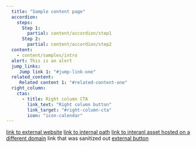 ```yaml
---
  title: "Sample content page"
  accordion:
    steps:
      Step 1:
        partial: content/accordion/step1
      Step 2:
        partial: content/accordion/step2
  content:
    - content/samples/intro
  alert: This is an alert
  jump_links:
     Jump link 1: "#jump-link-one"
  related_content:
     Related content 1: "#related-content-one"
  right_column:
    ctas:
      - title: Right column CTA
        link_text: "Right column button"
        link_target: "#right-column-cta"
        icon: "icon-calendar"
---
```


[link to external website](https://external.website/link)
[link to internal path](/internal)
[link to interanl asset hosted on a different domain](https://external-asset.domain/image.png)
<a>link that was sanitized out</a>
<a class="button" href="https://external.website/link">external button</a>
